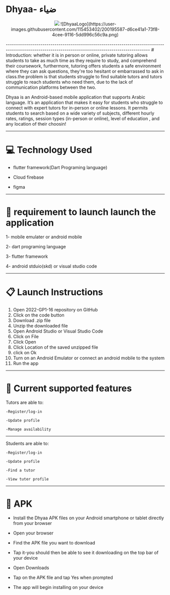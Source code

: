 # Dhyaa- ضياء

<p align="center">
    <img src="(https://user-images.githubusercontent.com/115453402/200195587-d6ce41a1-73f8-4cee-9116-5dd996c56c9a.png">
![DhyaaLogo](https://user-images.githubusercontent.com/115453402/200195587-d6ce41a1-73f8-4cee-9116-5dd996c56c9a.png)
</p>
-----------------------------------------------------------------------------------------------------------------------------------------------------
# Introduction:
whether it is in person or online, private tutoring allows students to take as much time as they require to study, and comprehend their coursework, furthermore, tutoring offers students a safe environment where they can ask questions, they're too hesitant or embarrassed to ask in class.the problem is that students struggle to find suitable tutors and tutors struggle to reach students who need them, due to the lack of communication platforms between the two.


Dhyaa is an Android-based mobile application that supports Arabic language. It’s an application that makes it easy for students who struggle to connect with expert tutors for in-person or online lessons. It permits students to search based on a wide variety of subjects, different hourly rates, ratings, session types (in-person or online), level of education , and any location of their choosin!


-----------------------------------------------------------------------------------------------------------------------------------------------------
# 💻 Technology Used

- flutter framework(Dart Programing language)

- Cloud firebase

- figma


-----------------------------------------------------------------------------------------------------------------------------------------------------
# 🔘 requirement to launch launch the application

1- mobile emulater or android mobile

2- dart programing language

3- flutter framework

4- android stduio(skd) or visual studio code

---------------------------------------------------------------------------------------------------------------------------------------------
# 📋 Launch Instructions

1. Open 2022-GP1-16 repository on GitHub 
2. Click on the code button 
3. Download .zip file 
4. Unzip the downloaded file 
5. Open Android Studio or Visual Studio Code
6. Click on File 
7. Click Open 
8. Click Location of the saved unzipped file 
9.  click on Ok 
10. Turn on an Android Emulator or connect an android mobile to the system 
11. Run the app


-----------------------------------------------------------------------------------------------------------------------------------------------------
# 📱 Current supported features 

Tutors are able to:

    -Register/log-in
 
    -Update profile
 
    -Manage availability
 
 
------------------------------

Students are able to:

    -Register/log-in
 
    -Update profile
 
    -Find a tutor
 
    -View tuter profile
    
    
    
---------------------------------------------------------------------------------------------------------------------------------------------
# 📱 APK
 
 - Install the Dhyaa APK files on your Android smartphone or tablet directly from your browser 
 
 - Open your browser
 
 - Find the APK file you want to download 
 
 - Tap it-you should then be able to see it downloading on the top bar of your device 
 
 - Open Downloads 
 
 - Tap on the APK file and tap Yes when prompted 

- The app will begin installing on your device


